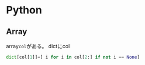 # Python


## Array
array`col`がある。
dictにcol
```py
dict[col[1]]=[ i for i in col[2:] if not i == None]
```

